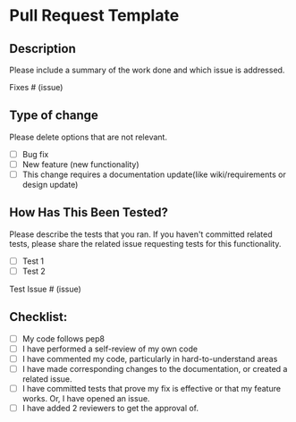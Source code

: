 # Pull Request Template

## Description

Please include a summary of the work done and which issue is addressed.

Fixes # (issue)

## Type of change

Please delete options that are not relevant.

- [ ] Bug fix
- [ ] New feature (new functionality)
- [ ] This change requires a documentation update(like wiki/requirements or design update)

## How Has This Been Tested?

Please describe the tests that you ran. 
If you haven't committed related tests, please share the related issue requesting tests for this functionality.

- [ ] Test 1
- [ ] Test 2

Test Issue # (issue)

## Checklist:

- [ ] My code follows pep8
- [ ] I have performed a self-review of my own code
- [ ] I have commented my code, particularly in hard-to-understand areas
- [ ] I have made corresponding changes to the documentation, or created a related issue.
- [ ] I have committed tests that prove my fix is effective or that my feature works. Or, I have opened an issue.
- [ ] I have added 2 reviewers to get the approval of.
